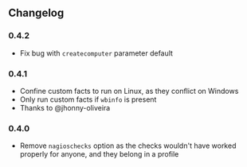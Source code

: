## Changelog

### 0.4.2

 * Fix bug with `createcomputer` parameter default

### 0.4.1

 * Confine custom facts to run on Linux, as they conflict on Windows
 * Only run custom facts if `wbinfo` is present
 * Thanks to @jhonny-oliveira

### 0.4.0

 * Remove `nagioschecks` option as the checks wouldn't have worked properly for anyone, and they belong in a profile
